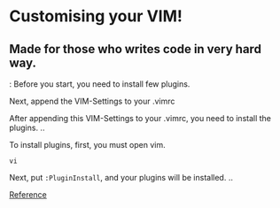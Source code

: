 # Customising your VIM!
## Made for those who writes code in very hard way.
:
Before you start, you need to install few plugins.

Next, append the VIM-Settings to your .vimrc

After appending this VIM-Settings to your .vimrc, you need to install the plugins.
..


To install plugins, first, you must open vim.

`vi`

Next, put `:PluginInstall`, and your plugins will be installed.
..


[Reference](http://mjae.kr/2016/10/01/vimlinux-2-neovim-%EC%84%A4%EC%B9%98%ED%95%98%EA%B3%A0-24bit-%EC%BB%AC%EB%9F%AC-%EC%A0%81%EC%9A%A9%ED%95%98%EA%B8%B0/)
